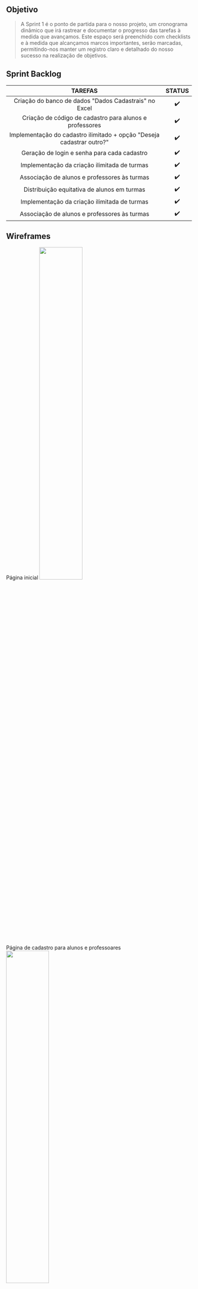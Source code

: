 ## Objetivo
<a name="Objetivo"></a>
> A Sprint 1 é o ponto de partida para o nosso projeto, um cronograma dinâmico que irá rastrear e documentar o progresso das tarefas à medida que avançamos. Este espaço será preenchido com checklists e à medida que alcançamos marcos importantes, serão marcadas, permitindo-nos manter um registro claro e detalhado do nosso sucesso na realização de objetivos.

## Sprint Backlog
| TAREFAS | STATUS |
| :-----------: | :-----: |
| Criação do banco de dados "Dados Cadastrais" no Excel | ✔️ |
| Criação de código de cadastro para alunos e professores | ✔️ |
| Implementação do cadastro ilimitado + opção "Deseja cadastrar outro?" | ✔️ |
| Geração de login e senha para cada cadastro | ✔️ |
| Implementação da criação ilimitada de turmas | ✔️ |
| Associação de alunos e professores às turmas | ✔️ |
| Distribuição equitativa de alunos em turmas |✔️ |
| Implementação da criação ilimitada de turmas | ✔️ |
| Associação de alunos e professores às turmas | ✔️ |

## Wireframes

Página inicial
<img src="https://github.com/Porygon-Users/API-Porygon/assets/142633184/1bef8ca7-78ba-417f-b21e-7e3608f73840" width="48%" />

Página de cadastro para alunos e professoares
<img src="https://github.com/Porygon-Users/API-Porygon/assets/142633184/acc2a1a7-892b-43fe-b515-8b6464b377b8" width="48%" />

Página de cadastro
<img src="https://github.com/Porygon-Users/API-Porygon/assets/142633184/3485f107-92c2-4b16-9545-1ed44b762fbd" width="48%" />
